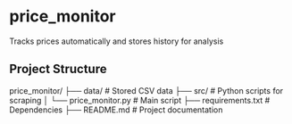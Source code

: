 # price_monitor
Tracks prices automatically and stores history for analysis

## Project Structure
price_monitor/
├── data/                 # Stored CSV data
├── src/                  # Python scripts for scraping
│   └── price_monitor.py           # Main script
├── requirements.txt      # Dependencies
├── README.md             # Project documentation